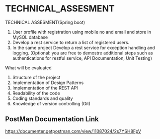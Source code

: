 # TECHNICAL_ASSESMENT

TECHNICAL ASSESMENT(Spring boot)

1. User profile with registration using mobile no and email and store in MySQL database
2. Develop a rest service to return a list of registered users.
3. In the same project Develop a rest service for exception handling and logging.
(Optional: you are free to
demostre additional steps such as authentications for restful service, API Documentation, Unit Testing)

What will be evaluated
1. Structure of the project
2. Implementation of Design Patterns
3. Implementation of the REST API
4. Readability of the code
5. Coding standards and quality
6. Knowledge of version controlling (Git)


## PostMan Documentation Link
https://documenter.getpostman.com/view/11087024/2s7YSH8FpV
